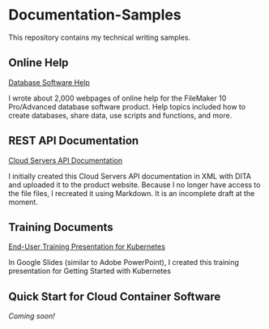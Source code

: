 # Documentation-Samples
This repository contains my technical writing samples.

## Online Help

[Database Software Help](https://help.claris.com/archive/help/10/fmp/en/index.html)

I wrote about 2,000 webpages of online help for the FileMaker 10 Pro/Advanced database software product. Help topics included how to create databases, share data, use scripts and functions, and more. 

## REST API Documentation 

[Cloud Servers API Documentation](https://github.com/rcoonley/Documentation-Samples/blob/a289cb8138ad890149a41a00822e1d7f40f39af5/Cloud%20Servers%20API%20doc.md)

I initially created this Cloud Servers API documentation in XML with DITA and uploaded it to the product website. Because I no longer have access to the file files, I recreated it using Markdown. It is an incomplete draft at the moment.

## Training Documents

[End-User Training Presentation for Kubernetes](https://docs.google.com/file/d/1iuIjJDi0PmgsWO8CDF4zJLv8n7ydClNY/edit?usp=docslist_api&filetype=mspresentation)

In Google Slides (similar to Adobe PowerPoint), I created this training presentation for Getting Started with Kubernetes  

## Quick Start for Cloud Container Software
*Coming soon!*



